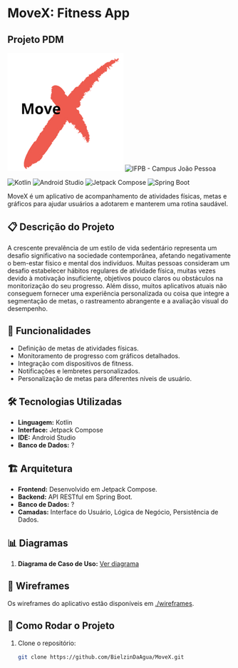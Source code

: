 # MoveX: Fitness App
## Projeto PDM
![Logo da MoveX](app/src/main/res/drawable/movex_logo.jpg)
![IFPB - Campus João Pessoa](https://www.ifpb.edu.br/joaopessoa/institucional/comunicacao-social/copy_of_materiais-para-downloads/marca-ifpb-campus-joao-pessoa)

![Kotlin](https://img.shields.io/badge/Kotlin-7F52FF?style=for-the-badge&logo=kotlin&logoColor=white)
![Android Studio](https://img.shields.io/badge/Android%20Studio-3DDC84?style=for-the-badge&logo=android-studio&logoColor=white)
![Jetpack Compose](https://img.shields.io/badge/Jetpack%20Compose-4285F4?style=for-the-badge&logo=android&logoColor=white)
![Spring Boot](https://img.shields.io/badge/Spring%20Boot-6DB33F?style=for-the-badge&logo=spring-boot&logoColor=white)

MoveX é um aplicativo de acompanhamento de atividades físicas, metas e gráficos para ajudar usuários a adotarem e manterem uma rotina saudável. 

## 📋 Descrição do Projeto

A crescente prevalência de um estilo de vida sedentário representa um desafio significativo na sociedade contemporânea, afetando negativamente o bem-estar físico e mental dos indivíduos. Muitas pessoas consideram um desafio estabelecer hábitos regulares de atividade física, muitas vezes devido à motivação insuficiente, objetivos pouco claros ou obstáculos na monitorização do seu progresso. Além disso, muitos aplicativos atuais não conseguem fornecer uma experiência personalizada ou coisa que integre a segmentação de metas, o rastreamento abrangente e a avaliação visual do desempenho.

## 🚀 Funcionalidades

- Definição de metas de atividades físicas.
- Monitoramento de progresso com gráficos detalhados.
- Integração com dispositivos de fitness.
- Notificações e lembretes personalizados.
- Personalização de metas para diferentes níveis de usuário.

## 🛠️ Tecnologias Utilizadas

- **Linguagem:** Kotlin
- **Interface:** Jetpack Compose
- **IDE:** Android Studio
- **Banco de Dados:** ?

## 🏗️ Arquitetura

- **Frontend:** Desenvolvido em Jetpack Compose.
- **Backend:** API RESTful em Spring Boot.
- **Banco de Dados:** ?
- **Camadas:** Interface do Usuário, Lógica de Negócio, Persistência de Dados.

## 📊 Diagramas

1. **Diagrama de Caso de Uso:** [Ver diagrama]()

## 📱 Wireframes

Os wireframes do aplicativo estão disponíveis em [./wireframes](https://www.figma.com/design/xWQJznz8mutse06dE3eV9j/MoveX?node-id=0-1&t=x4FJ5V8PjOegChYu-0).

## 🔧 Como Rodar o Projeto

1. Clone o repositório:
   ```bash
   git clone https://github.com/BielzinDaAgua/MoveX.git
